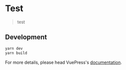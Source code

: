 # Test

> test

## Development

```bash
yarn dev
yarn build
```

For more details, please head VuePress's [documentation](https://v1.vuepress.vuejs.org/).

